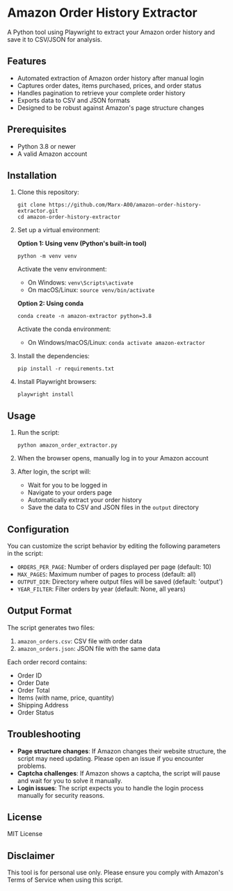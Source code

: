 # Amazon Order History Extractor

A Python tool using Playwright to extract your Amazon order history and save it to CSV/JSON for analysis.

## Features

- Automated extraction of Amazon order history after manual login
- Captures order dates, items purchased, prices, and order status
- Handles pagination to retrieve your complete order history
- Exports data to CSV and JSON formats
- Designed to be robust against Amazon's page structure changes

## Prerequisites

- Python 3.8 or newer
- A valid Amazon account

## Installation

1. Clone this repository:
   ```
   git clone https://github.com/Marx-A00/amazon-order-history-extractor.git
   cd amazon-order-history-extractor
   ```

2. Set up a virtual environment:

   **Option 1: Using venv (Python's built-in tool)**
   ```
   python -m venv venv
   ```

   Activate the venv environment:
   - On Windows: `venv\Scripts\activate`
   - On macOS/Linux: `source venv/bin/activate`

   **Option 2: Using conda**
   ```
   conda create -n amazon-extractor python=3.8
   ```

   Activate the conda environment:
   - On Windows/macOS/Linux: `conda activate amazon-extractor`

3. Install the dependencies:
   ```
   pip install -r requirements.txt
   ```

4. Install Playwright browsers:
   ```
   playwright install
   ```

## Usage

1. Run the script:
   ```
   python amazon_order_extractor.py
   ```

2. When the browser opens, manually log in to your Amazon account
   
3. After login, the script will:
   - Wait for you to be logged in
   - Navigate to your orders page
   - Automatically extract your order history
   - Save the data to CSV and JSON files in the `output` directory

## Configuration

You can customize the script behavior by editing the following parameters in the script:

- `ORDERS_PER_PAGE`: Number of orders displayed per page (default: 10)
- `MAX_PAGES`: Maximum number of pages to process (default: all)
- `OUTPUT_DIR`: Directory where output files will be saved (default: 'output')
- `YEAR_FILTER`: Filter orders by year (default: None, all years)

## Output Format

The script generates two files:

1. `amazon_orders.csv`: CSV file with order data
2. `amazon_orders.json`: JSON file with the same data

Each order record contains:
- Order ID
- Order Date
- Order Total
- Items (with name, price, quantity)
- Shipping Address
- Order Status

## Troubleshooting

- **Page structure changes**: If Amazon changes their website structure, the script may need updating. Please open an issue if you encounter problems.
- **Captcha challenges**: If Amazon shows a captcha, the script will pause and wait for you to solve it manually.
- **Login issues**: The script expects you to handle the login process manually for security reasons.

## License

MIT License

## Disclaimer

This tool is for personal use only. Please ensure you comply with Amazon's Terms of Service when using this script.